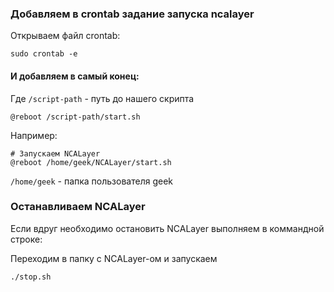 ### Добавляем в crontab задание запуска ncalayer 

Открываем файл crontab:
```
sudo crontab -e
```


#### И добавляем в самый конец:

Где ```/script-path``` - путь до нашего скрипта

```
@reboot /script-path/start.sh
``` 

Например:

```
# Запускаем NCALayer
@reboot /home/geek/NCALayer/start.sh
```

```/home/geek``` - папка пользователя geek 



### Останавливаем NCALayer

Если вдруг необходимо остановить NCALayer выполняем в  коммандной строке:

Переходим в папку с NCALayer-ом и запускаем
```
./stop.sh
```
